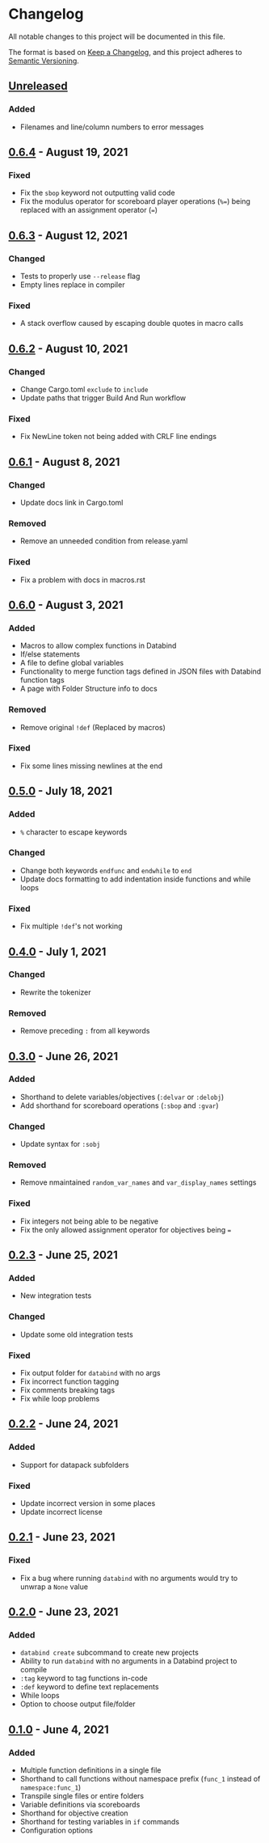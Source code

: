 # Changelog

All notable changes to this project will be documented in this file.

The format is based on [Keep a Changelog](https://keepachangelog.com/en/1.0.0/),
and this project adheres to [Semantic Versioning](https://semver.org/spec/v2.0.0.html).

## [Unreleased]

### Added

- Filenames and line/column numbers to error messages

## [0.6.4] - August 19, 2021

### Fixed

- Fix the `sbop` keyword not outputting valid code
- Fix the modulus operator for scoreboard player operations (`%=`)
  being replaced with an assignment operator (`=`)

## [0.6.3] - August 12, 2021

### Changed

- Tests to properly use `--release` flag
- Empty lines replace in compiler

### Fixed

- A stack overflow caused by escaping double quotes in macro calls

## [0.6.2] - August 10, 2021

### Changed

- Change Cargo.toml `exclude` to `include`
- Update paths that trigger Build And Run workflow

### Fixed

- Fix NewLine token not being added with CRLF line endings

## [0.6.1] - August 8, 2021

### Changed

- Update docs link in Cargo.toml

### Removed

- Remove an unneeded condition from release.yaml

### Fixed

- Fix a problem with docs in macros.rst

## [0.6.0] - August 3, 2021

### Added

- Macros to allow complex functions in Databind
- If/else statements
- A file to define global variables
- Functionality to merge function tags defined in JSON files with Databind function tags
- A page with Folder Structure info to docs

### Removed

- Remove original `!def` (Replaced by macros)

### Fixed

- Fix some lines missing newlines at the end

## [0.5.0] - July 18, 2021

### Added

- `%` character to escape keywords

### Changed

- Change both keywords `endfunc` and `endwhile` to `end`
- Update docs formatting to add indentation inside functions and while loops

### Fixed

- Fix multiple `!def`'s not working

## [0.4.0] - July 1, 2021

### Changed

- Rewrite the tokenizer

### Removed

- Remove preceding `:` from all keywords

## [0.3.0] - June 26, 2021

### Added

- Shorthand to delete variables/objectives (`:delvar` or `:delobj`)
- Add shorthand for scoreboard operations (`:sbop` and `:gvar`)

### Changed

- Update syntax for `:sobj`

### Removed

- Remove nmaintained `random_var_names` and `var_display_names`
  settings

### Fixed

- Fix integers not being able to be negative
- Fix the only allowed assignment operator for objectives being `=`

## [0.2.3] - June 25, 2021

### Added

- New integration tests

### Changed

- Update some old integration tests

### Fixed

- Fix output folder for `databind` with no args
- Fix incorrect function tagging
- Fix comments breaking tags
- Fix while loop problems

## [0.2.2] - June 24, 2021

### Added

- Support for datapack subfolders

### Fixed

- Update incorrect version in some places
- Update incorrect license

## [0.2.1] - June 23, 2021

### Fixed

- Fix a bug where running `databind` with no arguments would try to
  unwrap a `None` value

## [0.2.0] - June 23, 2021

### Added

- `databind create` subcommand to create new projects
- Ability to run `databind` with no arguments in a Databind project to compile
- `:tag` keyword to tag functions in-code
- `:def` keyword to define text replacements
- While loops
- Option to choose output file/folder

## [0.1.0] - June 4, 2021

### Added

- Multiple function definitions in a single file
- Shorthand to call functions without namespace prefix (`func_1` instead of `namespace:func_1`)
- Transpile single files or entire folders
- Variable definitions via scoreboards
- Shorthand for objective creation
- Shorthand for testing variables in `if` commands
- Configuration options

[unreleased]: https://github.com/MysteryBlokHed/databind/compare/v0.6.4...HEAD
[0.6.4]: https://github.com/MysteryBlokHed/databind/compare/v0.6.3...v0.6.4
[0.6.3]: https://github.com/MysteryBlokHed/databind/compare/v0.6.2...v0.6.3
[0.6.2]: https://github.com/MysteryBlokHed/databind/compare/v0.6.1...v0.6.2
[0.6.1]: https://github.com/MysteryBlokHed/databind/compare/v0.6.0...v0.6.1
[0.6.0]: https://github.com/MysteryBlokHed/databind/compare/v0.5.0...v0.6.0
[0.5.0]: https://github.com/MysteryBlokHed/databind/compare/v0.4.0...v0.5.0
[0.4.0]: https://github.com/MysteryBlokHed/databind/compare/v0.3.0...v0.4.0
[0.3.0]: https://github.com/MysteryBlokHed/databind/compare/v0.2.3...v0.3.0
[0.2.3]: https://github.com/MysteryBlokHed/databind/compare/v0.2.2...v0.2.3
[0.2.2]: https://github.com/MysteryBlokHed/databind/compare/v0.2.1...v0.2.2
[0.2.1]: https://github.com/MysteryBlokHed/databind/compare/v0.2.0...v0.2.1
[0.2.0]: https://github.com/MysteryBlokHed/databind/compare/v0.1.0...v0.2.0
[0.1.0]: https://github.com/MysteryBlokHed/databind/releases/tag/v0.1.0
